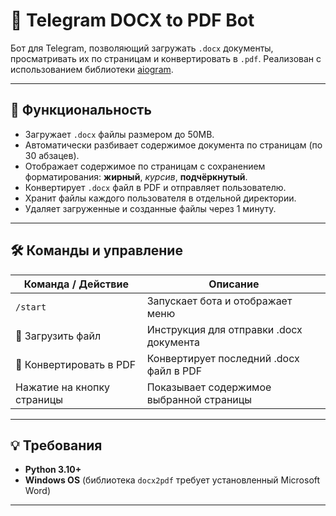 # 🤖 Telegram DOCX to PDF Bot

Бот для Telegram, позволяющий загружать `.docx` документы, просматривать их по страницам и конвертировать в `.pdf`. Реализован с использованием библиотеки [aiogram](https://docs.aiogram.dev/).

---

## 📌 Функциональность

- Загружает `.docx` файлы размером до 50MB.
- Автоматически разбивает содержимое документа по страницам (по 30 абзацев).
- Отображает содержимое по страницам с сохранением форматирования: **жирный**, *курсив*, __подчёркнутый__.
- Конвертирует `.docx` файл в PDF и отправляет пользователю.
- Хранит файлы каждого пользователя в отдельной директории.
- Удаляет загруженные и созданные файлы через 1 минуту.

---

## 🛠 Команды и управление

| Команда / Действие              | Описание                                      |
|--------------------------------|-----------------------------------------------|
| `/start`                       | Запускает бота и отображает меню              |
| 📂 Загрузить файл              | Инструкция для отправки .docx документа       |
| 📄 Конвертировать в PDF        | Конвертирует последний .docx файл в PDF       |
| Нажатие на кнопку страницы     | Показывает содержимое выбранной страницы      |

---

## 💡 Требования

- **Python 3.10+**
- **Windows OS** (библиотека `docx2pdf` требует установленный Microsoft Word)

---

